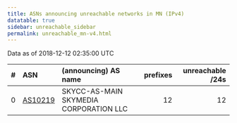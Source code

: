```yaml
---
title: ASNs announcing unreachable networks in MN (IPv4)
datatable: true
sidebar: unreachable_sidebar
permalink: unreachable_mn-v4.html
---
```


Data as of 2018-12-12 02:35:00 UTC


<div class="datatable-begin"></div>

|   # | ASN                                    | (announcing) AS name                   |   prefixes |   unreachable /24s |
|----:|:---------------------------------------|:---------------------------------------|-----------:|-------------------:|
|   0 | [AS10219](unreachable_AS10219-v4.html) | SKYCC-AS-MAIN SKYMEDIA CORPORATION LLC |         12 |                 12 |

<div class="datatable-end"></div>